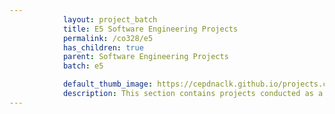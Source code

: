 ```yaml
---
            layout: project_batch
            title: E5 Software Engineering Projects
            permalink: /co328/e5
            has_children: true
            parent: Software Engineering Projects
            batch: e5

            default_thumb_image: https://cepdnaclk.github.io/projects.ce.pdn.ac.lk/data/categories/co328/thumbnail.jpg
            description: This section contains projects conducted as a partial requirement to complete the course CO328 - Software Engineering. Usually, these projects are conducted by groups of 3 students. The course focus on using software architectures and software project management experience.
---
```

